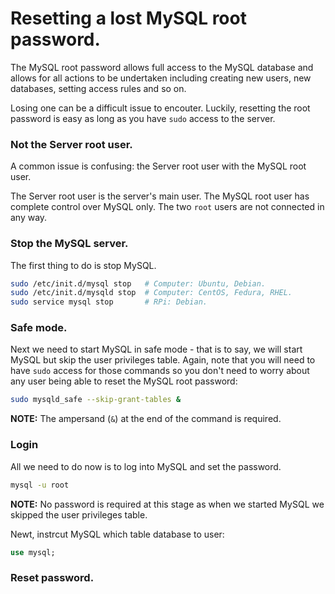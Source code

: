 Resetting a lost MySQL root password.
=========================================

The MySQL root password allows full access to the MySQL database and allows for all actions to be undertaken including creating
new users, new databases, setting access rules and so on.

Losing one can be a difficult issue to encouter. Luckily, resetting the root password is easy as long as you have `sudo` access to the server.

### Not the Server root user.

A common issue is confusing: the Server root user with the MySQL root user.

The Server root user is the server's main user. The MySQL root user has complete control over MySQL only.
The two `root` users are not connected in any way.

### Stop the MySQL server.

The first thing to do is stop MySQL.

```bash
sudo /etc/init.d/mysql stop   # Computer: Ubuntu, Debian.
sudo /etc/init.d/mysqld stop  # Computer: CentOS, Fedura, RHEL.
sudo service mysql stop       # RPi: Debian.
```

### Safe mode.

Next we need to start MySQL in safe mode - that is to say, we will start MySQL but skip the user privileges table.
Again, note that you will need to have `sudo` access for those commands so you don't need to worry about any user being able to reset
the MySQL root password:

```bash
sudo mysqld_safe --skip-grant-tables &
```

**NOTE:** The ampersand (`&`) at the end of the command is required.

### Login

All we need to do now is to log into MySQL and set the password.

```bash
mysql -u root
```

**NOTE:** No password is required at this stage as when we started MySQL we skipped the user privileges table.

Newt, instrcut MySQL which table database to user:

```sql
use mysql;
```

### Reset password.
